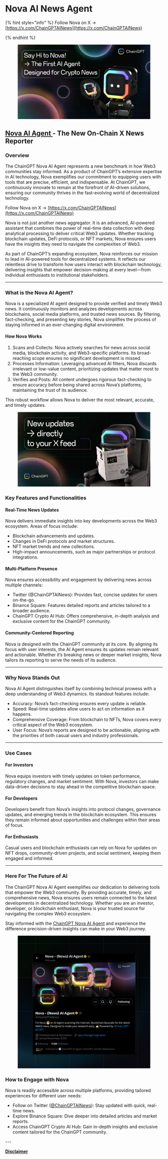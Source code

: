# Nova AI News Agent

{% hint style="info" %}
Follow Nova on X -> [https://x.com/ChainGPTAINews](https://x.com/ChainGPTAINews)


{% endhint %}

<figure><img src="../../.gitbook/assets/image (37).png" alt=""><figcaption></figcaption></figure>

## [Nova AI Agent ](https://x.com/ChainGPTAINews)- The New On-Chain X News Reporter

### Overview

The ChainGPT Nova AI Agent represents a new benchmark in how Web3 communities stay informed. As a product of ChainGPT’s extensive expertise in AI technology, Nova exemplifies our commitment to equipping users with tools that are precise, efficient, and indispensable. At ChainGPT, we continuously innovate to remain at the forefront of AI-driven solutions, ensuring our community thrives in the fast-evolving world of decentralized technology.



Follow Nova on X -> [https://x.com/ChainGPTAINews](https://x.com/ChainGPTAINews)



Nova is not just another news aggregator. It is an advanced, AI-powered assistant that combines the power of real-time data collection with deep analytical processing to deliver critical Web3 updates. Whether tracking blockchain updates, DeFi protocols, or NFT markets, Nova ensures users have the insights they need to navigate the complexities of Web3.

As part of ChainGPT’s expanding ecosystem, Nova reinforces our mission to lead in AI-powered tools for decentralized systems. It reflects our relentless drive to transform how users interact with blockchain technology, delivering insights that empower decision-making at every level—from individual enthusiasts to institutional stakeholders.

***

### What is the Nova AI Agent?

Nova is a specialized AI agent designed to provide verified and timely Web3 news. It continuously monitors and analyzes developments across blockchains, social media platforms, and trusted news sources. By filtering, fact-checking, and presenting key stories, Nova simplifies the process of staying informed in an ever-changing digital environment.

#### How Nova Works

1. Scans and Collects: Nova actively searches for news across social media, blockchain activity, and Web3-specific platforms. Its broad-reaching scope ensures no significant development is missed.
2. Processes Information: Leveraging advanced AI filters, Nova discards irrelevant or low-value content, prioritizing updates that matter most to the Web3 community.
3. Verifies and Posts: All content undergoes rigorous fact-checking to ensure accuracy before being shared across Nova’s platforms, maintaining the trust of its audience.

This robust workflow allows Nova to deliver the most relevant, accurate, and timely updates.

<figure><img src="../../.gitbook/assets/01. CGPT Main Announcements - Rectangle (6) (1).jpg" alt=""><figcaption></figcaption></figure>

### Key Features and Functionalities

#### Real-Time News Updates

Nova delivers immediate insights into key developments across the Web3 ecosystem. Areas of focus include:

* Blockchain advancements and updates.
* Changes in DeFi protocols and market structures.
* NFT market trends and new collections.
* High-impact announcements, such as major partnerships or protocol integrations.

#### Multi-Platform Presence

Nova ensures accessibility and engagement by delivering news across multiple channels:

* Twitter (@ChainGPTAINews): Provides fast, concise updates for users on-the-go.
* Binance Square: Features detailed reports and articles tailored to a broader audience.
* ChainGPT Crypto AI Hub: Offers comprehensive, in-depth analysis and exclusive content for the ChainGPT community.

#### Community-Centered Reporting

Nova is designed with the ChainGPT community at its core. By aligning its focus with user interests, the AI Agent ensures its updates remain relevant and actionable. Whether it’s breaking news or deeper market insights, Nova tailors its reporting to serve the needs of its audience.

***

### Why Nova Stands Out

Nova AI Agent distinguishes itself by combining technical prowess with a deep understanding of Web3 dynamics. Its standout features include:

* Accuracy: Nova’s fact-checking ensures every update is reliable.
* Speed: Real-time updates allow users to act on information as it happens.
* Comprehensive Coverage: From blockchain to NFTs, Nova covers every critical aspect of the Web3 ecosystem.
* User Focus: Nova’s reports are designed to be actionable, aligning with the priorities of both casual users and industry professionals.

***

### Use Cases

#### For Investors

Nova equips investors with timely updates on token performance, regulatory changes, and market sentiment. With Nova, investors can make data-driven decisions to stay ahead in the competitive blockchain space.

#### For Developers

Developers benefit from Nova’s insights into protocol changes, governance updates, and emerging trends in the blockchain ecosystem. This ensures they remain informed about opportunities and challenges within their areas of focus.

#### For Enthusiasts

Casual users and blockchain enthusiasts can rely on Nova for updates on NFT drops, community-driven projects, and social sentiment, keeping them engaged and informed.

***

### Here For The Future of AI

The ChainGPT Nova AI Agent exemplifies our dedication to delivering tools that empower the Web3 community. By providing accurate, timely, and comprehensive news, Nova ensures users remain connected to the latest developments in decentralized technology. Whether you are an investor, developer, or blockchain enthusiast, Nova is your trusted source for navigating the complex Web3 ecosystem.

Stay informed with the [ChainGPT Nova AI Agent](https://x.com/ChainGPTAINews) and experience the difference precision-driven insights can make in your Web3 journey.

<figure><img src="../../.gitbook/assets/Frame 1547764785 (1).jpg" alt=""><figcaption></figcaption></figure>

### How to Engage with Nova

Nova is readily accessible across multiple platforms, providing tailored experiences for different user needs:

* Follow on Twitter ([@ChainGPTAINews](https://x.com/ChainGPTAINews)): Stay updated with quick, real-time news.
* Explore Binance Square: Dive deeper into detailed articles and market reports.
* Access ChainGPT Crypto AI Hub: Gain in-depth insights and exclusive content tailored for the ChainGPT community.

\---

[**Disclaimer**](../../misc/legal-docs/disclaimer.md)
